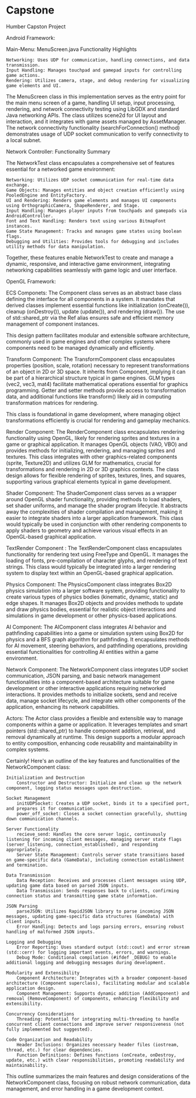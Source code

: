 # Capstone
Humber Capston Project

Android Framework:

Main-Menu: MenuScreen.java
Functionality Highlights

    Networking: Uses UDP for communication, handling connections, and data transmission.
    Input Handling: Manages touchpad and gamepad inputs for controlling game actions.
    Rendering: Utilizes camera, stage, and debug rendering for visualizing game elements and UI.
The MenuScreen class in this implementation serves as the entry point for the main menu screen of a game, handling UI setup, input processing, rendering, and network connectivity testing using LibGDX and standard Java networking APIs. The class utilizes scene2d for UI layout and interaction, and it integrates with game assets managed by AssetManager. The network connectivity functionality (searchForConnection() method) demonstrates usage of UDP socket communication to verify connectivity to a local subnet.

Network Controller: 
Functionality Summary

The NetworkTest class encapsulates a comprehensive set of features essential for a networked game environment:

    Networking: Utilizes UDP socket communication for real-time data exchange.
    Game Objects: Manages entities and object creation efficiently using PooledEngine and EntityFactory.
    UI and Rendering: Renders game elements and manages UI components using OrthographicCamera, ShapeRenderer, and Stage.
    Input Handling: Manages player inputs from touchpads and gamepads via AndroidController.
    Font and Text Handling: Renders text using various BitmapFont instances.
    Game State Management: Tracks and manages game states using boolean flags.
    Debugging and Utilities: Provides tools for debugging and includes utility methods for data manipulation.

Together, these features enable NetworkTest to create and manage a dynamic, responsive, and interactive game environment, integrating networking capabilities seamlessly with game logic and user interface.

OpenGL Framework:

ECS Componets:
The Component class serves as an abstract base class defining the interface for all components in a system. It mandates that derived classes implement essential functions like initialization (onCreate()), cleanup (onDestroy()), update (update()), and rendering (draw()). The use of std::shared_ptr via the Ref<T> alias ensures safe and efficient memory management of component instances.

This design pattern facilitates modular and extensible software architecture, commonly used in game engines and other complex systems where components need to be managed dynamically and efficiently.

Transform Component:
The TransformComponent class encapsulates properties (position, scale, rotation) necessary to represent transformations of an object in 2D or 3D space. It inherits from Component, implying it can be part of a hierarchical structure typical in game engines. GLM types (vec2, vec3, mat4) facilitate mathematical operations essential for graphics programming. Getter and setter methods provide access to transformation data, and additional functions like transform() likely aid in computing transformation matrices for rendering.

This class is foundational in game development, where managing object transformations efficiently is crucial for rendering and gameplay mechanics.

Render Component:
The RenderComponent class encapsulates rendering functionality using OpenGL, likely for rendering sprites and textures in a game or graphical application. It manages OpenGL objects (VAO, VBO) and provides methods for initializing, rendering, and managing sprites and textures. This class integrates with other graphics-related components (sprite, Texture2D) and utilizes GLM for mathematics, crucial for transformations and rendering in 2D or 3D graphics contexts. The class design allows for flexible rendering of sprites, textures, lines, and squares, supporting various graphical elements typical in game development.

Shader Component:
The ShaderComponent class serves as a wrapper around OpenGL shader functionality, providing methods to load shaders, set shader uniforms, and manage the shader program lifecycle. It abstracts away the complexities of shader compilation and management, making it easier to integrate shaders into a larger application framework. This class would typically be used in conjunction with other rendering components to apply shaders to geometry and achieve various visual effects in an OpenGL-based graphical application.

TextRender Component : 
The TextRenderComponent class encapsulates functionality for rendering text using FreeType and OpenGL. It manages the loading of fonts, pre-compilation of character glyphs, and rendering of text strings. This class would typically be integrated into a larger rendering system to display text within an OpenGL-based graphical application.

Physics Component: 
The PhysicsComponent class integrates Box2D physics simulation into a larger software system, providing functionality to create various types of physics bodies (kinematic, dynamic, static) and edge shapes. It manages Box2D objects and provides methods to update and draw physics bodies, essential for realistic object interactions and simulations in game development or other physics-based applications.

AI Component:
The AIComponent class integrates AI behavior and pathfinding capabilities into a game or simulation system using Box2D for physics and a BFS graph algorithm for pathfinding. It encapsulates methods for AI movement, steering behaviors, and pathfinding operations, providing essential functionalities for controlling AI entities within a game environment.

Network Component:
The NetworkComponent class integrates UDP socket communication, JSON parsing, and basic network management functionalities into a component-based architecture suitable for game development or other interactive applications requiring networked interactions. It provides methods to initialize sockets, send and receive data, manage socket lifecycle, and integrate with other components of the application, enhancing its network capabilities.

Actors:
The Actor class provides a flexible and extensible way to manage components within a game or application. It leverages templates and smart pointers (std::shared_ptr) to handle component addition, retrieval, and removal dynamically at runtime. This design supports a modular approach to entity composition, enhancing code reusability and maintainability in complex systems.

Certainly! Here's an outline of the key features and functionalities of the NetworkComponent class:

    Initialization and Destruction
        Constructor and Destructor: Initialize and clean up the network component, logging status messages upon destruction.

    Socket Management
        initUDPSocket: Creates a UDP socket, binds it to a specified port, and prepares it for communication.
        power_off_socket: Closes a socket connection gracefully, shutting down communication channels.

    Server Functionality
        recieve_send: Handles the core server logic, continuously listening for incoming client messages, managing server state flags (server_listening, connection_established), and responding appropriately.
        Server State Management: Controls server state transitions based on game-specific data (GameData), including connection establishment and termination.

    Data Transmission
        Data Reception: Receives and processes client messages using UDP, updating game data based on parsed JSON inputs.
        Data Transmission: Sends responses back to clients, confirming connection status and transmitting game state information.

    JSON Parsing
        parseJSON: Utilizes RapidJSON library to parse incoming JSON messages, updating game-specific data structures (GameData) with client inputs.
        Error Handling: Detects and logs parsing errors, ensuring robust handling of malformed JSON inputs.

    Logging and Debugging
        Error Reporting: Uses standard output (std::cout) and error stream (std::cerr) for logging important events, errors, and warnings.
        Debug Mode: Conditional compilation (#ifdef _DEBUG) to enable additional logging and debugging messages during development.

    Modularity and Extensibility
        Component Architecture: Integrates with a broader component-based architecture (Component superclass), facilitating modular and scalable application design.
        Component Management: Supports dynamic addition (AddComponent) and removal (RemoveComponent) of components, enhancing flexibility and extensibility.

    Concurrency Considerations
        Threading: Potential for integrating multi-threading to handle concurrent client connections and improve server responsiveness (not fully implemented but suggested).

    Code Organization and Readability
        Header Inclusions: Organizes necessary header files (iostream, thread, etc.) for clear dependencies.
        Function Definitions: Defines functions (onCreate, onDestroy, update, etc.) with clear responsibilities, promoting readability and maintainability.

This outline summarizes the main features and design considerations of the NetworkComponent class, focusing on robust network communication, data management, and error handling in a game development context.

